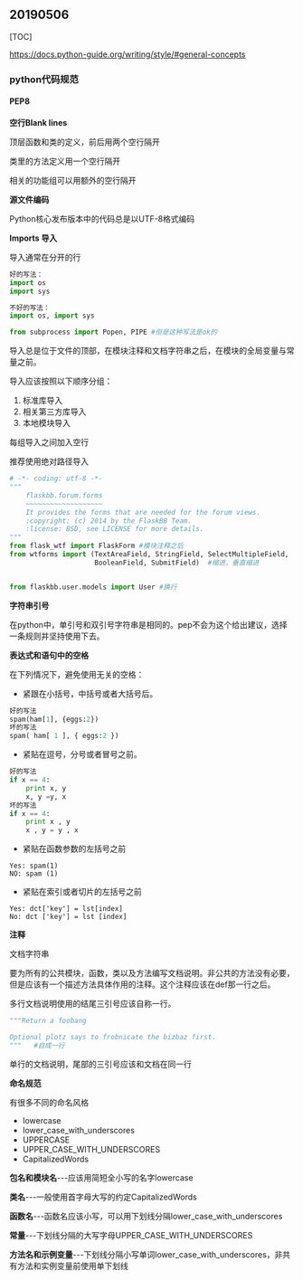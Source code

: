 ## 20190506

[TOC]

<https://docs.python-guide.org/writing/style/#general-concepts>

### python代码规范

#### PEP8

**空行Blank lines**

顶层函数和类的定义，前后用两个空行隔开

类里的方法定义用一个空行隔开

相关的功能组可以用额外的空行隔开



**源文件编码**

Python核心发布版本中的代码总是以UTF-8格式编码



**Imports 导入**

导入通常在分开的行

```python
好的写法：
import os
import sys

不好的写法：
import os, import sys

from subprocess import Popen, PIPE #但是这种写法是ok的
```

导入总是位于文件的顶部，在模块注释和文档字符串之后，在模块的全局变量与常量之前。

导入应该按照以下顺序分组：

1. 标准库导入
2. 相关第三方库导入
3. 本地模块导入

每组导入之间加入空行

推荐使用绝对路径导入

```python
# -*- coding: utf-8 -*-
"""
    flaskbb.forum.forms
    ~~~~~~~~~~~~~~~~~~~
    It provides the forms that are needed for the forum views.
    :copyright: (c) 2014 by the FlaskBB Team.
    :license: BSD, see LICENSE for more details.
"""
from flask_wtf import FlaskForm #模块注释之后
from wtforms import (TextAreaField, StringField, SelectMultipleField,
                     BooleanField, SubmitField)  #缩进，垂直缩进


from flaskbb.user.models import User #换行

```



**字符串引号**

在python中，单引号和双引号字符串是相同的。pep不会为这个给出建议，选择一条规则并坚持使用下去。



**表达式和语句中的空格**

在下列情况下，避免使用无关的空格：

* 紧跟在小括号，中括号或者大括号后。

```python
好的写法
spam(ham[1], {eggs:2})
坏的写法
spam( ham[ 1 ], { eggs:2 })
```

* 紧贴在逗号，分号或者冒号之前。

```python
好的写法
if x == 4:
    print x, y
    x, y =y, x
坏的写法
if x == 4:
    print x , y
    x , y = y , x
```

* 紧贴在函数参数的左括号之前

```
Yes: spam(1)
NO: spam (1)
```

* 紧贴在索引或者切片的左括号之前

```
Yes: dct['key'] = lst[index]
No: dct ['key'] = lst [index]
```



**注释**

文档字符串

要为所有的公共模块，函数，类以及方法编写文档说明。非公共的方法没有必要，但是应该有一个描述方法具体作用的注释。这个注释应该在def那一行之后。

多行文档说明使用的结尾三引号应该自称一行。

```python
"""Return a foobang

Optional plotz says to frobnicate the bizbaz first.
"""   #自成一行
```

单行的文档说明，尾部的三引号应该和文档在同一行



**命名规范**

有很多不同的命名风格

* lowercase
* lower_case_with_underscores
* UPPERCASE
* UPPER_CASE_WITH_UNDERSCORES
* CapitalizedWords



**包名和模块名**---应该用简短全小写的名字lowercase

**类名**---一般使用首字母大写的约定CapitalizedWords

**函数名**---函数名应该小写，可以用下划线分隔lower_case_with_underscores

**常量**---下划线分隔的大写字母UPPER_CASE_WITH_UNDERSCORES

**方法名和示例变量**---下划线分隔小写单词lower_case_with_underscores，非共有方法和实例变量前使用单下划线









